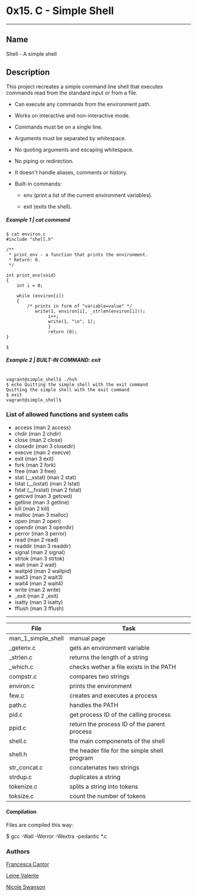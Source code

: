 # 0x15. C - Simple Shell
---
## Name

Shell - A simple shell

## Description

This project recreates a simple command line shell that executes commands read from the standard input or from a file. 

* Can execute any commands from the environment path.
* Works on interactive and non-interactive mode.
* Commands must be on a single line.
* Arguments must be separated by whitespace.
* No quoting arguments and escaping whitespace.
* No piping or redirection.
* It doesn't handle aliases, comments or  history.
* Built-in commands:

  - env (print a list of the current environment variables).

  - exit (exits the shell).

##### Example 1 | cat command

```
$ cat environ.c
#include "shell.h"

/**
 * print_env - a function that prints the environment.
 * Return: 0.
 */

int print_env(void)
{
	int i = 0;

	while (environ[i])
	{
		/* prints in form of "variable=value" */
		   write(1, environ[i], _strlen(environ[i]));
		   	    i++;
				write(1, "\n", 1);
				}
				return (0);
}

$

```

##### Example 2 | BUILT-IN COMMAND: exit

```

vagrant@simple_shell$ ./hsh
$ echo Quitting the simple shell with the exit command
Quitting the simple shell with the exit command
$ exit
vagrant@simple_shell$

```

### List of allowed functions and system calls
* access (man 2 access)
* chdir (man 2 chdir)
* close (man 2 close)
* closedir (man 3 closedir)
* execve (man 2 execve)
* exit (man 3 exit)
* fork (man 2 fork)
* free (man 3 free)
* stat (__xstat) (man 2 stat)
* lstat (__lxstat) (man 2 lstat)
* fstat (__fxstat) (man 2 fstat)
* getcwd (man 3 getcwd)
* getline (man 3 getline)
* kill (man 2 kill)
* malloc (man 3 malloc)
* open (man 2 open)
* opendir (man 3 opendir)
* perror (man 3 perror)
* read (man 2 read)
* readdir (man 3 readdir)
* signal (man 2 signal)
* strtok (man 3 strtok)
* wait (man 2 wait)
* waitpid (man 2 waitpid)
* wait3 (man 2 wait3)
* wait4 (man 2 wait4)
* write (man 2 write)
* _exit (man 2 _exit)
* isatty (man 3 isatty)
* fflush (man 3 fflush)

---
File|Task
---|---
man_1_simple_shell | manual page
_getenv.c | gets an environment variable
_strlen.c | returns the length of a string
_which.c | checks wether a file exists in the PATH
compstr.c | compares two strings
environ.c | prints the environment
few.c | creates and executes a process
path.c | handles the PATH
pid.c | get process ID of the calling process
ppid.c | return the process ID of the parent process
shell.c | the main componenets of the shell
shell.h | the header file for the simple shell program
str_concat.c | concatenates two strings
strdup.c | duplicates a string
tokenize.c | splits a string into tokens
toksize.c | count the number of tokens

#### Compilation

Files are compiled this way:

$ gcc -Wall -Werror -Wextra -pedantic *.c

### Authors

[Francesca Cantor](https://github.com/fcantor)

[Leine Valente](https://github.com/leinefran)

[Nicole Swanson](https://github.com/thenicopixie)